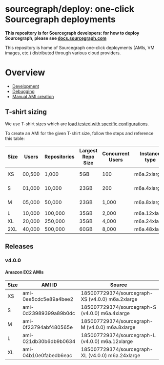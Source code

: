# sourcegraph/deploy: one-click Sourcegraph deployments

**This repository is for Sourcegraph developers: for how to deploy Sourcegraph, please see [docs.sourcegraph.com](https://docs.sourcegraph.com)**

This repository is home of Sourcegraph one-click deployments (AMIs, VM images, etc.) distributed through various cloud providers.

# Overview

* [Development](./doc/development.md)
* [Debugging](./doc/debugging.md)
* [Manual AMI creation](./doc/manual-ami.md)

## T-shirt sizing

We use T-shirt sizes which are [load tested with specific configurations](https://github.com/sourcegraph/reference-architecture-test).

To create an AMI for the given T-shirt size, follow the steps and reference this table:

| Size | Users  | Repositories | Largest Repo Size | Concurrent Users | Instance type | Storage   | IOPS   |
| ---- | ------ | ------------ | ----------------- | ---------------- | ------------- | --------- | ------ |
| XS   | 00,500 | 1,000        | 5GB               | 100              | m6a.2xlarge   | 500GB gp3 |        |
| S    | 01,000 | 10,000       | 23GB              | 200              | m6a.4xlarge   | 1TB gp3   |        |
| M    | 05,000 | 50,000       | 23GB              | 1,000            | m6a.8xlarge   | 2TB gp3   |        |
| L    | 10,000 | 100,000      | 35GB              | 2,000            | m6a.12xlarge  | 5TB io2   | 16,000 |
| XL   | 20,000 | 250,000      | 35GB              | 4,000            | m6a.24xlarge  | io2       | 16,000 |
| 2XL  | 40,000 | 500,000      | 60GB              | 8,000            | m6a.48xlarge  | io2       | 16,000 |

## Releases

### v4.0.0

#### Amazon EC2 AMIs

| Size | AMI ID                | Source                                                     |
|------|-----------------------|------------------------------------------------------------|
| XS   | ami-0ee5cdc5e89a4bee2 | 185007729374/sourcegraph-XS (v4.0.0) m6a.2xlarge           |
| S    | ami-0d23989399a89b0dc | 185007729374/sourcegraph-S (v4.0.0) m6a.4xlarge            |
| M    | ami-0f23794abf480565e | 185007729374/sourcegraph-M (v4.0.0) m6a.8xlarge            |
| L    | ami-021db30b6db9b0634 | 185007729374/sourcegraph-L (v4.0.0) m6a.12xlarge           |
| XL   | ami-04b10e0fabedb6eac | 185007729374/sourcegraph-XL (v4.0.0) m6a.24xlarge          |
